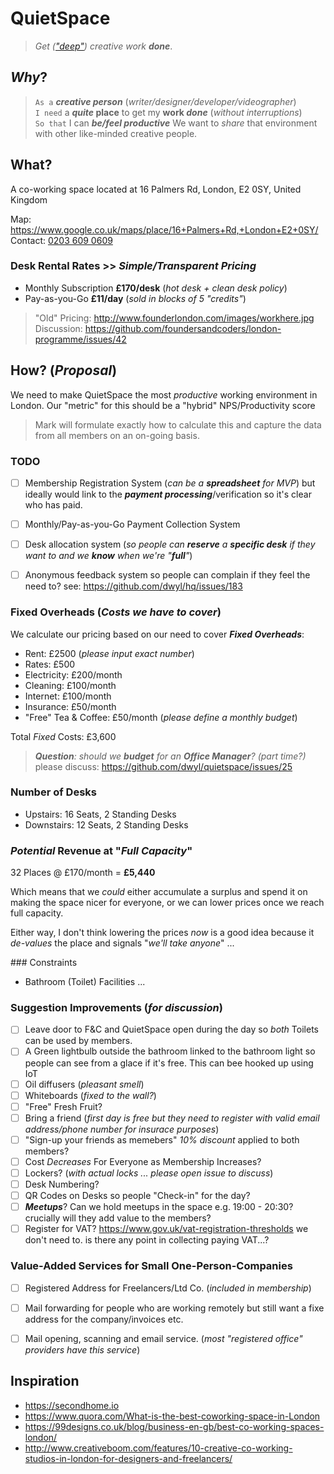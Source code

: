 # QuietSpace

> _Get (["deep"](https://www.youtube.com/watch?v=KX_2a_jsGYw))
creative work **done**_.

## _Why_?

> `As a` ***creative person*** (_writer/designer/developer/videographer_)<br />
> `I need` a **_quite_ place** to get my **work _done_** (_without interruptions_) <br />
> `So that` I can ***be/feel productive***
We want to _share_ that environment with other like-minded creative people.

## What?

A co-working space located at 16 Palmers Rd, London, E2 0SY, United Kingdom

Map: https://www.google.co.uk/maps/place/16+Palmers+Rd,+London+E2+0SY/ <br />
Contact: <a href="tel:02036090609">0203 609 0609</a>

### Desk Rental Rates >> _Simple/Transparent Pricing_

+ Monthly Subscription **£170/desk** (_hot desk + clean desk policy_)
+ Pay-as-you-Go **£11/day** (_sold in blocks of 5 "credits"_)

> "Old" Pricing: http://www.founderlondon.com/images/workhere.jpg
> Discussion: https://github.com/foundersandcoders/london-programme/issues/42


## How? (_Proposal_)

We need to make QuietSpace the most _productive_ working environment in London.
Our "metric" for this should be a "hybrid" NPS/Productivity score

> Mark will formulate exactly how to calculate this and capture the data
  from all members on an on-going basis.

### TODO

+ [ ] Membership Registration System (_can be a **spreadsheet** for MVP_)
but ideally would link to the ***payment processing***/verification so it's clear who has paid.
+ [ ] Monthly/Pay-as-you-Go Payment Collection System
+ [ ] Desk allocation system (_so people can **reserve** a **specific desk**
  if they want to and we **know** when we're "**full**"_)
+ [ ] Anonymous feedback system so people can complain if they feel the need to?
see: https://github.com/dwyl/hq/issues/183




### Fixed Overheads (_Costs we have to cover_)

We calculate our pricing based on our need to cover ***Fixed Overheads***:
+ Rent: £2500 (_please input exact number_)
+ Rates: £500
+ Electricity: £200/month
+ Cleaning: £100/month
+ Internet: £100/month
+ Insurance: £50/month
+ "Free" Tea & Coffee: £50/month  (_please define a monthly budget_)

Total _Fixed_ Costs: £3,600

> _**Question**: should we **budget** for an **Office Manager**? (part time?)_
please discuss: https://github.com/dwyl/quietspace/issues/25

### Number of Desks

+ Upstairs: 16 Seats, 2 Standing Desks
+ Downstairs: 12 Seats, 2 Standing Desks

### _Potential_ Revenue at "_Full Capacity_"

32 Places @ £170/month = **£5,440**

Which means that we _could_ either accumulate a surplus and spend it
on making the space nicer for everyone, or we can lower prices once
we reach full capacity.

Either way, I don't think lowering the prices _now_ is a good idea
because it _de-values_ the place and signals "_we'll take anyone_" ...


### Constraints

+ Bathroom (Toilet) Facilities ...

### Suggestion Improvements (_for discussion_)

+ [ ] Leave door to F&C and QuietSpace open during the day so _both_ Toilets
can be used by members.
+ [ ] A Green lightbulb outside the bathroom linked to the bathroom light so people
can see from a glace if it's free. This can bee hooked up using IoT
+ [ ] Oil diffusers (_pleasant smell_)
+ [ ] Whiteboards (_fixed to the wall?_)
+ [ ] "Free" Fresh Fruit?
+ [ ] Bring a friend (_first day is free but they need to register
  with valid email address/phone number for insurace purposes_)
+ [ ] "Sign-up your friends as memebers" _10% discount_ applied to both members?
+ [ ] Cost _Decreases_ For Everyone as Membership Increases?
+ [ ] Lockers? (_with actual locks ... please open issue to discuss_)
+ [ ] Desk Numbering?
+ [ ] QR Codes on Desks so people "Check-in" for the day?
+ [ ] ***Meetups***? Can we hold meetups in the space e.g. 19:00 - 20:30?
crucially will they add value to the members?
+ [ ] Register for VAT? https://www.gov.uk/vat-registration-thresholds we don't
need to. is there any point in collecting paying VAT...?

### Value-Added Services for Small One-Person-Companies

+ [ ] Registered Address for Freelancers/Ltd Co. (_included in membership_)
+ [ ] Mail forwarding for people who are working remotely but still want a fixe address
for the company/invoices etc.
+ [ ] Mail opening, scanning and email service. (_most "registered office" providers have this service_)


## Inspiration

+ https://secondhome.io
+ https://www.quora.com/What-is-the-best-coworking-space-in-London
+ https://99designs.co.uk/blog/business-en-gb/best-co-working-spaces-london/
+ http://www.creativeboom.com/features/10-creative-co-working-studios-in-london-for-designers-and-freelancers/
